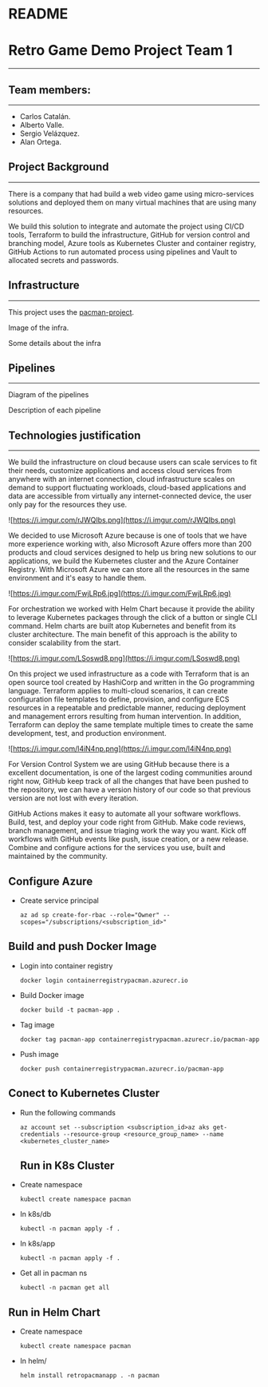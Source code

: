 # README

# Retro Game Demo Project Team 1

---

## Team members:

---

- Carlos Catalán.
- Alberto Valle.
- Sergio Velázquez.
- Alan Ortega.

## Project Background

---

There is a company that had build a web video game using micro-services  solutions and deployed them on many virtual machines that are using many resources.

We build this solution to integrate and automate the project using CI/CD tools, Terraform to build the infrastructure, GitHub for version control and branching model, Azure tools as Kubernetes Cluster and container registry, GitHub Actions to run automated process using pipelines and Vault to allocated secrets and passwords.

## Infrastructure

---

This project uses the [pacman-project](https://github.com/font/k8s-example-apps).

Image of the infra.

Some details about the infra

## Pipelines

---

Diagram of the pipelines

Description of each pipeline

## Technologies justification

---

We build the infrastructure on cloud because users can scale services to fit their needs, customize applications and access cloud services from anywhere with an internet connection, cloud infrastructure scales on demand to support fluctuating workloads, cloud-based applications and data are accessible from virtually any internet-connected device, the user only pay for the resources they use.

![https://i.imgur.com/rJWQIbs.png](https://i.imgur.com/rJWQIbs.png)

We decided to use Microsoft Azure because is one of tools that we have more experience working with, also Microsoft Azure offers more than 200 products and cloud services designed to help us bring new solutions to our applications, we build the Kubernetes cluster and the Azure Container Registry. With Microsoft Azure we can store all the resources in the same environment and it's easy to handle them.

![https://i.imgur.com/FwjLRp6.jpg](https://i.imgur.com/FwjLRp6.jpg)

For orchestration we worked with Helm Chart because it provide the ability to leverage Kubernetes packages through the click of a button or single CLI command. Helm charts are built atop Kubernetes and benefit from its cluster architecture. The main benefit of this approach is the ability to consider scalability from the start.

![https://i.imgur.com/LSoswd8.png](https://i.imgur.com/LSoswd8.png)

On this project we used infrastructure as a code with Terraform that is an open source tool created by HashiCorp and written in the Go programming language. Terraform applies to multi-cloud scenarios, it can create configuration file templates to define, provision, and configure ECS resources in a repeatable and predictable manner, reducing deployment and management errors resulting from human intervention. In addition, Terraform can deploy the same template multiple times to create the same development, test, and production environment.

![https://i.imgur.com/l4iN4np.png](https://i.imgur.com/l4iN4np.png)

For Version Control System we are using GitHub because there is a excellent documentation, is one of the largest coding communities around right now, GitHub keep track of all the changes that have  been pushed to the repository, we can have a version history of our code so that previous version are not lost with every iteration.

GitHub Actions makes it easy to automate all your software workflows. Build, test, and deploy your code right from GitHub. Make code reviews, branch management, and issue triaging work the way you want. Kick off workflows with GitHub events like push, issue creation, or a new release. Combine and configure actions for the services you use, built and maintained by the community.

## Configure Azure

- Create service principal
    
    ```
    az ad sp create-for-rbac --role="Owner" --scopes="/subscriptions/<subscription_id>"
    ```
    

## Build and push Docker Image

- Login into container registry
    
    ```
    docker login containerregistrypacman.azurecr.io
    ```
    
- Build Docker image
    
    ```
    docker build -t pacman-app .
    ```
    
- Tag image
    
    ```
    docker tag pacman-app containerregistrypacman.azurecr.io/pacman-app
    ```
    
- Push image
    
    ```
    docker push containerregistrypacman.azurecr.io/pacman-app
    ```
    

## Conect to Kubernetes Cluster

- Run the following commands
    
    ```
    az account set --subscription <subscription_id>az aks get-credentials --resource-group <resource_group_name> --name <kubernetes_cluster_name>
    ```
    
    ## Run in K8s Cluster
    
- Create namespace
    
    ```
    kubectl create namespace pacman
    ```
    
- In k8s/db
    
    ```
    kubectl -n pacman apply -f .
    ```
    
- In k8s/app
    
    ```
    kubectl -n pacman apply -f .
    ```
    
- Get all in pacman ns
    
    ```
    kubectl -n pacman get all
    ```
    

## Run in Helm Chart

- Create namespace
    
    ```
    kubectl create namespace pacman
    ```
    
- In helm/
    
    ```
    helm install retropacmanapp . -n pacman
    ```